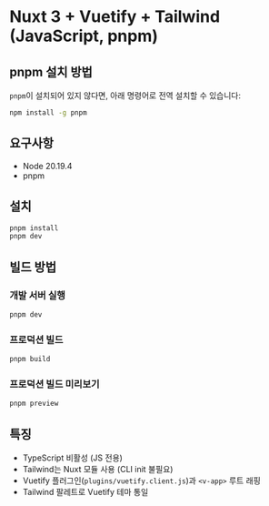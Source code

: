 # Nuxt 3 + Vuetify + Tailwind (JavaScript, pnpm)

## pnpm 설치 방법

`pnpm`이 설치되어 있지 않다면, 아래 명령어로 전역 설치할 수 있습니다:

```bash
npm install -g pnpm
```

## 요구사항
- Node 20.19.4
- pnpm

## 설치
```bash
pnpm install
pnpm dev
```

## 빌드 방법

### 개발 서버 실행
```bash
pnpm dev
```

### 프로덕션 빌드
```bash
pnpm build
```

### 프로덕션 빌드 미리보기
```bash
pnpm preview
```

## 특징
- TypeScript 비활성 (JS 전용)
- Tailwind는 Nuxt 모듈 사용 (CLI init 불필요)
- Vuetify 플러그인(`plugins/vuetify.client.js`)과 `<v-app>` 루트 래핑
- Tailwind 팔레트로 Vuetify 테마 통일
